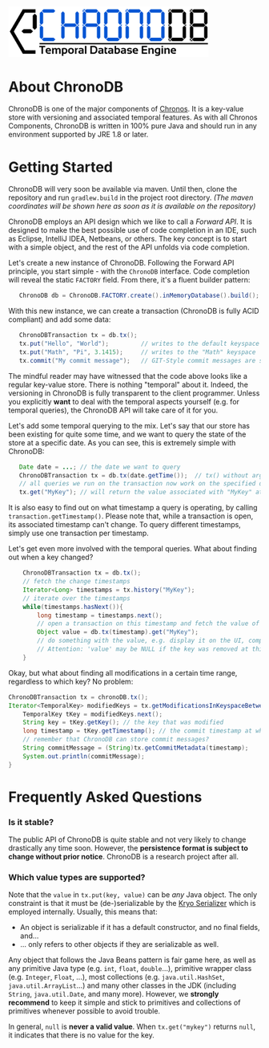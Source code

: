 <img src="https://github.com/MartinHaeusler/chronos/blob/master/readmeResources/chronoDBLogo.png" width="400">

About ChronoDB
==============

ChronoDB is one of the major components of [Chronos](https://github.com/MartinHaeusler/chronos). It is a key-value store with versioning and associated temporal features. As with all Chronos Components, ChronoDB is written in 100% pure Java and should run in any environment supported by JRE 1.8 or later.

Getting Started
===============

ChronoDB will very soon be available via maven. Until then, clone the repository and run `gradlew.build` in the project root directory.
*(The maven coordinates will be shown here as soon as it is available on the repository)*

ChronoDB employs an API design which we like to call a *Forward API*. It is designed to make the best possible use of code completion in an IDE, such as Eclipse, IntelliJ IDEA, Netbeans, or others. The key concept is to start with a simple object, and the rest of the API unfolds via code completion.

Let's create a new instance of ChronoDB. Following the Forward API principle, you start simple - with the `ChronoDB` interface. Code completion will reveal the static `FACTORY` field. From there, it's a fluent builder pattern:
   
```java
   ChronoDB db = ChronoDB.FACTORY.create().inMemoryDatabase().build();
```
    
With this new instance, we can create a transaction (ChronoDB is fully ACID compliant) and add some data:

```java
   ChronoDBTransaction tx = db.tx();
   tx.put("Hello", "World");         // writes to the default keyspace
   tx.put("Math", "Pi", 3.1415);     // writes to the "Math" keyspace
   tx.commit("My commit message");   // GIT-Style commit messages are supported (but are optional)
```



The mindful reader may have witnessed that the code above looks like a regular key-value store. There is nothing "temporal" about it. Indeed, the versioning in ChronoDB is fully transparent to the client programmer. Unless you explicitly **want** to deal with the temporal aspects yourself (e.g. for temporal queries), the ChronoDB API will take care of it for you.

Let's add some temporal querying to the mix. Let's say that our store has been existing for quite some time, and we want to query the state of the store at a specific date. As you can see, this is extremely simple with ChronoDB:

```java
   Date date = ...; // the date we want to query
   ChronoDBTransaction tx = db.tx(date.getTime());  // tx() without argument would refer to the 'head' revision
   // all queries we run on the transaction now work on the specified date
   tx.get("MyKey"); // will return the value associated with "MyKey" at the specified date
```

It is also easy to find out on what timestamp a query is operating, by calling `transaction.getTimestamp()`. Please note that, while a transaction is open, its associated timestamp can't change. To query different timestamps, simply use one transaction per timestamp.

Let's get even more involved with the temporal queries. What about finding out when a key changed?

```java
	ChronoDBTransaction tx = db.tx();
	// fetch the change timestamps
	Iterator<Long> timestamps = tx.history("MyKey");
	// iterate over the timestamps
	while(timestamps.hasNext()){
		long timestamp = timestamps.next();
		// open a transaction on this timestamp and fetch the value of MyKey
		Object value = db.tx(timestamp).get("MyKey");
		// do something with the value, e.g. display it on the UI, compare it to something...
		// Attention: 'value' may be NULL if the key was removed at this timestamp!
	}
```

Okay, but what about finding all modifications in a certain time range, regardless to which key? No problem:
```java
ChronoDBTransaction tx = chronoDB.tx();
Iterator<TemporalKey> modifiedKeys = tx.getModificationsInKeyspaceBetween("myKeyspace", 0L, tx.getTimestamp());	while(modifiedKeys.hasNext()){
	TemporalKey tKey = modifiedKeys.next();
	String key = tKey.getKey(); // the key that was modified
	long timestamp = tKey.getTimestamp(); // the commit timestamp at which the key was modified
	// remember that ChronoDB can store commit messages?
	String commitMessage = (String)tx.getCommitMetadata(timestamp);
	System.out.println(commitMessage);
}
```

Frequently Asked Questions
==========================

### Is it stable?
The public API of ChronoDB is quite stable and not very likely to change drastically any time soon. However, the **persistence format is subject to change without prior notice**. ChronoDB is a research project after all.

### Which value types are supported?
Note that the `value` in `tx.put(key, value)` can be *any* Java object. The only constraint is that it must be (de-)serializable by the [Kryo Serializer](https://github.com/EsotericSoftware/kryo) which is employed internally. Usually, this means that:
 - An object is serializable if it has a default constructor, and no final fields, and...
 - ... only refers to other objects if they are serializable as well.

Any object that follows the Java Beans pattern is fair game here, as well as any primitive Java type (e.g. `int`, `float`, `double`...), primitive wrapper class (e.g. `Integer`, `Float`, ...), most collections (e.g. `java.util.HashSet`, `java.util.ArrayList`...) and many other classes in the JDK (including `String`, `java.util.Date`, and many more). However, we **strongly recommend** to keep it simple and stick to primitives and collections of primitives whenever possible to avoid trouble.

In general, `null` is **never a valid value**. When `tx.get("mykey")` returns `null`, it indicates that there is no value for the key.
